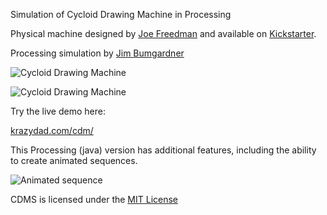 Simulation of Cycloid Drawing Machine in Processing

Physical machine designed by [Joe Freedman](https://kickstarter.com/projects/1765367532/cycloid-drawing-machine) and available on [Kickstarter](https://kickstarter.com/projects/1765367532/cycloid-drawing-machine).

Processing simulation by [Jim Bumgardner](http://krazydad.com/about.php)

![Cycloid Drawing Machine](http://i.imgur.com/q4CFLI6.png "Cycloid Drawing Machine")

![Cycloid Drawing Machine](http://i.imgur.com/VC6v1op.png "Cycloid Drawing Machine")

Try the live demo here: 

[krazydad.com/cdm/](http://krazydad.com/cdm/)

This Processing (java) version has additional features, including the ability to create animated sequences.

![Animated sequence](http://i.imgur.com/mVS5xef.gif "Animated sequence")

CDMS is licensed under the [MIT License](https://github.com/jbum/CycloidDrawingMachine/blob/master/LICENSE.txt)
